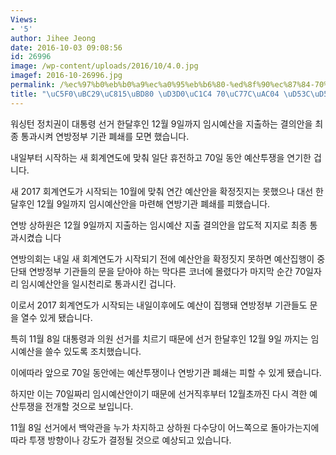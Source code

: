 ```yaml
---
Views:
- '5'
author: Jihee Jeong
date: 2016-10-03 09:08:56
id: 26996
image: /wp-content/uploads/2016/10/4.0.jpg
imagef: 2016-10-26996.jpg
permalink: /%ec%97%b0%eb%b0%a9%ec%a0%95%eb%b6%80-%ed%8f%90%ec%87%84-70%ec%9d%bc%ea%b0%84-%ed%94%bc%ed%96%88%eb%8b%a4/
title: "\uC5F0\uBC29\uC815\uBD80 \uD3D0\uC1C4 70\uC77C\uAC04 \uD53C\uD588\uB2E4"
---
```


워싱턴 정치권이 대통령 선거 한달후인 12월 9일까지 임시예산을 지출하는 결의안을 최종 통과시켜 연방정부 기관 폐쇄를 모면 했습니다. 

내일부터 시작하는 새 회계연도에 맞춰 일단 휴전하고 70일 동안 예산투쟁을 연기한 겁니다. 

새 2017 회계연도가 시작되는 10월에 맞춰 연간 예산안을 확정짓지는 못했으나 대선 한달후인 12월 9일까지 임시예산안을 마련해 연방기관 폐쇄를 피했습니다. 

연방 상하원은 12월 9일까지 지출하는 임시예산 지출 결의안을 압도적 지지로 최종 통과시켰습 니다

연방의회는 내일 새 회계연도가 시작되기 전에 예산안을 확정짓지 못하면 예산집행이 중단돼 연방정부 기관들의 문을 닫아야 하는 막다른 코너에 몰렸다가 마지막 순간 70일자리 임시예산안을 일시천리로 통과시킨 겁니다.

이로서 2017 회계연도가 시작되는 내일이후에도 예산이 집행돼 연방정부 기관들도 문을 열수 있게 됐습니다. 

특히 11월 8일 대통령과 의원 선거를 치르기 때문에 선거 한달후인 12월 9일 까지는 임시예산을 쓸수 있도록 조치했습니다. 

이에따라 앞으로 70일 동안에는 예산투쟁이나 연방기관 폐쇄는 피할 수 있게 됐습니다. 

하지만 이는 70일짜리 임시예산안이기 때문에 선거직후부터 12월초까진 다시 격한 예산투쟁을 전개할 것으로 보입니다. 

11월 8일 선거에서 백악관을 누가 차지하고 상하원 다수당이 어느쪽으로 돌아가는지에 따라 투쟁 방향이나 강도가 결정될 것으로 예상되고 있습니다.